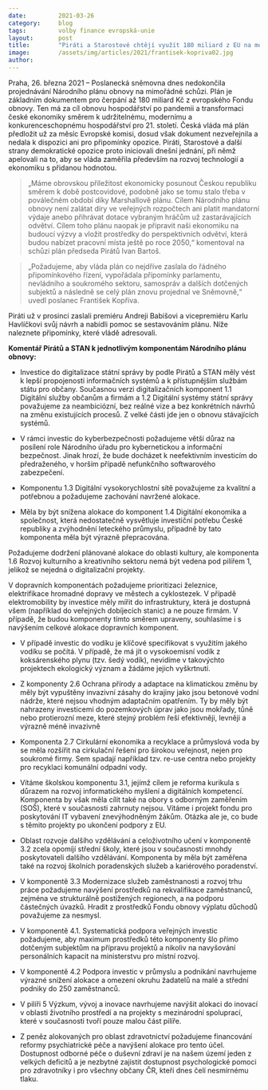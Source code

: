 ```yaml
---
date:         2021-03-26
category:     blog
tags:         volby finance evropská-unie
layout:       post
title:        "Piráti a Starostové chtějí využít 180 miliard z EU na modernizaci ekonomiky. Vláda selhává v přípravě Národního plánu obnovy, který má odevzdat již za měsíc"
image:        /assets/img/articles/2021/frantisek-kopriva02.jpg
author:       
---
```





Praha, 26. března 2021 – Poslanecká sněmovna dnes nedokončila projednávání Národního plánu obnovy na mimořádné schůzi. Plán je základním dokumentem pro čerpání až 180 miliard Kč z evropského Fondu obnovy. Ten má za cíl obnovu hospodářství po pandemii a transformaci české ekonomiky směrem k udržitelnému, modernímu a konkurenceschopnému hospodářství pro 21. století. Česká vláda má plán předložit už za měsíc Evropské komisi, dosud však dokument nezveřejnila a nedala k dispozici ani pro připomínky opozice. Piráti, Starostové a další strany demokratické opozice proto iniciovali dnešní jednání, při němž apelovali na to, aby se vláda zaměřila především na rozvoj technologií a ekonomiku s přidanou hodnotou.

> „Máme obrovskou příležitost ekonomicky posunout Českou republiku směrem k době postcovidové, podobně jako se tomu stalo třeba v poválečném období díky Marshallově plánu. Cílem Národního plánu obnovy není zalátat díry ve veřejných rozpočtech ani platit mandatorní výdaje anebo přihrávat dotace vybraným hráčům už zastarávajících odvětví. Cílem toho plánu naopak je připravit naši ekonomiku na budoucí výzvy a vložit prostředky do perspektivních odvětví, která budou nabízet pracovní místa ještě po roce 2050,“ komentoval na schůzi plán předseda Pirátů Ivan Bartoš.

> „Požadujeme, aby vláda plán co nejdříve zaslala do řádného připomínkového řízení, vypořádala připomínky parlamentu, nevládního a soukromého sektoru, samospráv a dalších dotčených subjektů a následně se celý plán znovu projednal ve Sněmovně,“ uvedl poslanec František Kopřiva.

Piráti už v prosinci zaslali premiéru Andreji Babišovi a vicepremiéru Karlu Havlíčkovi svůj návrh a nabídli pomoc se sestavováním plánu. Níže naleznete připomínky, které vládě adresovali.


**Komentář Pirátů a STAN k jednotlivým komponentám Národního plánu obnovy:**

* Investice do digitalizace státní správy by podle Pirátů a STAN měly vést k lepší propojenosti informačních systémů a k přístupnějším službám státu pro občany. Současnou verzi digitalizačních komponent 1.1 Digitální služby občanům a firmám a 1.2 Digitální systémy státní správy považujeme za neambiciózní, bez reálné vize a bez konkrétních návrhů na změnu existujících procesů. Z velké části jde jen o obnovu stávajících systémů.

* V rámci investic do kyberbezpečnosti požadujeme větší důraz na posílení role Národního úřadu pro kybernetickou a informační bezpečnost. Jinak hrozí, že bude docházet k neefektivním investicím do předraženého, v horším případě nefunkčního softwarového zabezpečení.

* Komponentu 1.3 Digitální vysokorychlostní sítě považujeme za kvalitní a potřebnou a požadujeme zachování navržené alokace.

* Měla by být snížena alokace do komponent 1.4 Digitální ekonomika a společnost, která nedostatečně vysvětluje investiční potřebu České republiky a zvýhodnění leteckého průmyslu, případně by tato komponenta měla být výrazně přepracována.

 

Požadujeme dodržení plánované alokace do oblasti kultury, ale komponenta 1.6 Rozvoj kulturního a kreativního sektoru nemá být vedena pod pilířem 1, jelikož se nejedná o digitalizační projekty.

 

V dopravních komponentách požadujeme prioritizaci železnice, elektrifikace hromadné dopravy ve městech a cyklostezek. V případě elektromobility by investice měly mířit do infrastruktury, která je dostupná všem (například do veřejných dobíjecích stanic) a ne pouze firmám. V případě, že budou komponenty tímto směrem upraveny, souhlasíme i s navýšením celkové alokace dopravních komponent.

* V případě investic do vodíku je klíčové specifikovat s využitím jakého vodíku se počítá. V případě, že má jít o vysokoemisní vodík z koksárenského plynu (tzv. šedý vodík), nevidíme v takovýchto projektech ekologický význam a žádáme jejich vyškrtnutí.

* Z komponenty 2.6 Ochrana přírody a adaptace na klimatickou změnu by měly být vypuštěny invazivní zásahy do krajiny jako jsou betonové vodní nádrže, které nejsou vhodným adaptačním opatřením. Ty by měly být nahrazeny investicemi do pozemkových úprav jako jsou mokřady, tůně nebo protierozní meze, které stejný problém řeší efektivněji, levněji a výrazně méně invazivně

* Komponenta 2.7 Cirkulární ekonomika a recyklace a průmyslová voda by se měla rozšířit na cirkulační řešení pro širokou veřejnost, nejen pro soukromé firmy. Sem spadají například tzv. re-use centra nebo projekty pro recyklaci komunální odpadní vody.

* Vítáme školskou komponentu 3.1, jejímž cílem je reforma kurikula s důrazem na rozvoj informatického myšlení a digitálních kompetencí. Komponenta by však měla cílit také na obory s odborným zaměřením (SOŠ), které v současnosti zahrnuty nejsou. Vítáme i projekt fondu pro poskytování IT vybavení znevýhodněným žákům. Otázka ale je, co bude s těmito projekty po ukončení podpory z EU.

* Oblast rozvoje dalšího vzdělávání a celoživotního učení v komponentě 3.2 zcela opomíjí střední školy, které jsou v současnosti mnohdy poskytovateli dalšího vzdělávání. Komponenta by měla být zaměřena také na rozvoj školních poradenských služeb a kariérového poradenství.

* V komponentě 3.3 Modernizace služeb zaměstnanosti a rozvoj trhu práce požadujeme navýšení prostředků na rekvalifikace zaměstnanců, zejména ve strukturálně postižených regionech, a na podporu částečných úvazků. Hradit z prostředků Fondu obnovy výplatu důchodů považujeme za nesmysl.

* V komponentě 4.1. Systematická podpora veřejných investic požadujeme, aby maximum prostředků této komponenty šlo přímo dotčeným subjektům na přípravu projektů a nikoliv na navyšování personálních kapacit na ministerstvu pro místní rozvoj.

* V komponentě 4.2 Podpora investic v průmyslu a podnikání navrhujeme výrazné snížení alokace a omezení okruhu žadatelů na malé a střední podniky do 250 zaměstnanců.

* V pilíři 5 Výzkum, vývoj a inovace navrhujeme navýšit alokaci do inovací v oblasti životního prostředí a na projekty s mezinárodní spoluprací, které v současnosti tvoří pouze malou část pilíře.

* Z peněz alokovaných pro oblast zdravotnictví požadujeme financování reformy psychiatrické péče a navýšení alokace pro tento účel. Dostupnost odborné péče o duševní zdraví je na našem území jeden z velkých deficitů a je nezbytné zajistit dostupnost psychologické pomoci pro zdravotníky i pro všechny občany ČR, kteří dnes čelí nesmírnému tlaku.

